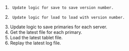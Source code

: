 1.      Update logic for save to save version number.
2.      Update logic for load to load with version number.
3. Update logic to save primaries for each server.
4. Get the latest file for each primary.
5. Load the latest tablet file.
6. Replay the latest log file.